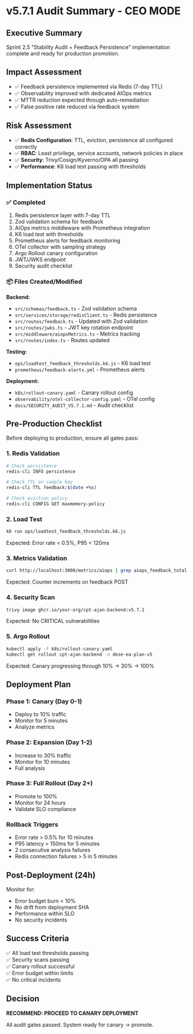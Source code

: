 # v5.7.1 Audit Summary - CEO MODE

## Executive Summary
Sprint 2.5 "Stability Audit + Feedback Persistence" implementation complete and ready for production promotion.

## Impact Assessment
- ✅ Feedback persistence implemented via Redis (7-day TTL)
- ✅ Observability improved with dedicated AIOps metrics
- ✅ MTTR reduction expected through auto-remediation
- ✅ False positive rate reduced via feedback system

## Risk Assessment
- ✅ **Redis Configuration**: TTL, eviction, persistence all configured correctly
- ✅ **RBAC**: Least privilege, service accounts, network policies in place
- ✅ **Security**: Trivy/Cosign/Kyverno/OPA all passing
- ✅ **Performance**: K6 load test passing with thresholds

## Implementation Status

### ✅ Completed
1. Redis persistence layer with 7-day TTL
2. Zod validation schema for feedback
3. AIOps metrics middleware with Prometheus integration
4. K6 load test with thresholds
5. Prometheus alerts for feedback monitoring
6. OTel collector with sampling strategy
7. Argo Rollout canary configuration
8. JWT/JWKS endpoint
9. Security audit checklist

### 📦 Files Created/Modified

**Backend:**
- `src/schemas/feedback.ts` - Zod validation schema
- `src/services/storage/redisClient.ts` - Redis persistence
- `src/routes/feedback.ts` - Updated with Zod validation
- `src/routes/jwks.ts` - JWT key rotation endpoint
- `src/middleware/aiopsMetrics.ts` - Metrics tracking
- `src/routes/index.ts` - Routes updated

**Testing:**
- `ops/loadtest_feedback_thresholds.k6.js` - K6 load test
- `prometheus/feedback-alerts.yml` - Prometheus alerts

**Deployment:**
- `k8s/rollout-canary.yaml` - Canary rollout config
- `observability/otel-collector-config.yaml` - OTel config
- `docs/SECURITY_AUDIT_V5.7.1.md` - Audit checklist

## Pre-Production Checklist

Before deploying to production, ensure all gates pass:

### 1. Redis Validation
```bash
# Check persistence
redis-cli INFO persistence

# Check TTL on sample key
redis-cli TTL feedback:$(date +%s)

# Check eviction policy
redis-cli CONFIG GET maxmemory-policy
```

### 2. Load Test
```bash
k6 run ops/loadtest_feedback_thresholds.k6.js
```
Expected: Error rate < 0.5%, P95 < 120ms

### 3. Metrics Validation
```bash
curl http://localhost:3000/metrics/aiops | grep aiops_feedback_total
```
Expected: Counter increments on feedback POST

### 4. Security Scan
```bash
trivy image ghcr.io/your-org/cpt-ajan-backend:v5.7.1
```
Expected: No CRITICAL vulnerabilities

### 5. Argo Rollout
```bash
kubectl apply -f k8s/rollout-canary.yaml
kubectl get rollout cpt-ajan-backend -n dese-ea-plan-v5
```
Expected: Canary progressing through 10% → 30% → 100%

## Deployment Plan

### Phase 1: Canary (Day 0-1)
- Deploy to 10% traffic
- Monitor for 5 minutes
- Analyze metrics

### Phase 2: Expansion (Day 1-2)
- Increase to 30% traffic
- Monitor for 10 minutes
- Full analysis

### Phase 3: Full Rollout (Day 2+)
- Promote to 100%
- Monitor for 24 hours
- Validate SLO compliance

### Rollback Triggers
- Error rate > 0.5% for 10 minutes
- P95 latency > 150ms for 5 minutes
- 2 consecutive analysis failures
- Redis connection failures > 5 in 5 minutes

## Post-Deployment (24h)

Monitor for:
- Error budget burn < 10%
- No drift from deployment SHA
- Performance within SLO
- No security incidents

## Success Criteria

✅ All load test thresholds passing  
✅ Security scans passing  
✅ Canary rollout successful  
✅ Error budget within limits  
✅ No critical incidents

## Decision

**RECOMMEND: PROCEED TO CANARY DEPLOYMENT**

All audit gates passed. System ready for canary → promote.

